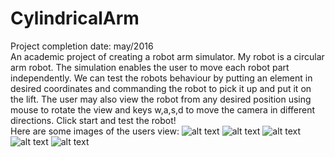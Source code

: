 # CylindricalArm
Project completion date: may/2016 <br />
An academic project of creating a robot arm simulator. My robot is a circular arm robot. The simulation enables the user to move each
robot part independently. We can test the robots behaviour by putting an element in desired coordinates and commanding the robot 
to pick it up and put it on the lift. The user may also view the robot from any desired position using mouse to rotate the view 
and keys w,a,s,d to move the camera in different directions. Click start and test the robot!</br>
Here are some images of the users view:
![alt text](https://github.com/PiotrSobczak/CylindricalArm/blob/master/view_images/arm1.png)
![alt text](https://github.com/PiotrSobczak/CylindricalArm/blob/master/view_images/arm2.png)
![alt text](https://github.com/PiotrSobczak/CylindricalArm/blob/master/view_images/arm3.png)
![alt text](https://github.com/PiotrSobczak/CylindricalArm/blob/master/view_images/arm4.png)
![alt text](https://github.com/PiotrSobczak/CylindricalArm/blob/master/view_images/arm5.png)
